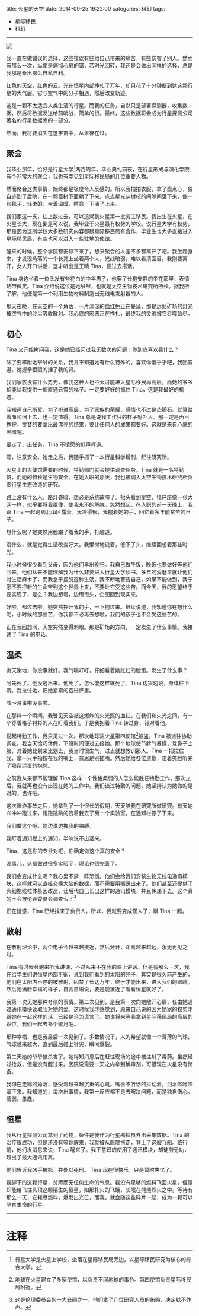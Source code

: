title: 火星的天空
date: 2014-09-25 19:22:00
categories: 科幻
tags:
- 星际移民
- 科幻
---

![](http://multiverse.lamost.org/blog/wp-content/uploads/2014/09/real-supernova-wallpaper-1024x768.jpg)



我一直在做错误的选择，这些错误有些给自己带来的痛苦，有些伤害了别人。然而有那么一次，纵使是痛彻心扉的错，若时光回转，我还是会做出同样的选择，总是我那是桑出那么自私自利。

红色的天空，红色的云。光在恒星内部挣扎了万年，却只花了十分钟便到达这颗行星的大气层。它与空气中的分子相遇，然后改变轨迹。

这是一颗不太适宜人类生活的行星。而我的任务，自然只是部署探测器，收集数据，然后将数据发送给前哨战，简单的很。最终，这些数据将会成为行星探测公司著名的行星数据库的一部分。

然而，我将要消失在这宇宙中，从未存在过。<!--more-->




## 聚会

我毕业那年，恰好是行星大学[^1]两百周年。毕业典礼前夜，在行星形成与演化学院有个非常大的聚会，我也有幸见到星际移民局的几位重要人物。

然而聚会这类事情，始终都是极度令人反感的。所以我拍拍衣服，拿了盘点心，独自逃到了后院，在一颗巨树下面躺了下来。点点星光从树枝的间隙间落下来，像一张毯子，轻柔的，带着温暖，睡意一下涌了上来。

我们家这一支，往上数过去，可以追溯到火星第一批劳工移民。我出生在火星，在火星长大，现在倒是可以说，我毕业于火星最有权势的学校。说行星大学有权势，那是因为这所学校大多数研究内容都跟星际移民局有合作，毕业生也大多直接进入星际移民局，有些也可以进入一些驻地的使馆。

醒来的时候，整个学院都安静下来了，想来聚会的人差不多都离开了吧。我坐起身来，才发现角落的一个长凳上坐着两个人，光线暗弱，难以看清面目。我刚要离开，女人开口讲话，这才听出是王晴 Tina，便过去搭话。

Tina 身边坐着一位头发有些花白的中年男子，他穿了长袍安静的坐在那里，表情略带微笑。Tina 介绍说这位是她爷爷，也就是太空生物技术研究所所长。据我所了解，他便是第一个利用生物材料制造出无线电发射器的人。

那天夜晚，在天空的一个角落，一片深深的血红色正在蔓延，那是远处矿场的灯光被空气中的沙尘吸收散射。我心底的邪恶正在挣扎，最终我的灵魂被它吞噬殆尽。


## 初心

Tina 又开始拷问我，这是她已经问过我无数次的问题：你到底喜欢我什么？

除了要攀附她爷爷的关系，我并不知道她有什么特殊的。喜欢你傻乎乎吧，我回答道。她握拳狠狠的捶了我的背。

我们家族没有什么势力，像我这种人也不太可能进入星际移民局高层，而她的爷爷却能给我提供一部直通云霄的梯子。一定要好好的抓住 Tina，这是我最好的机遇。

我知道自己所爱，为了挤进高层，为了家族的荣耀，感情也不过是垫脚石。就算踏着血和泪上去，也一定值得。Tina 总是说我工作狂的样子好吓人。那一定是面目狰狞，贪婪的要拿出最漂亮的结果，要比任何人的成果都要好。这就是来自心底的黑暗吧。

要走了，出任务。Tina 不情愿的低声哼道。

嗯，注意安全。她走之后，我随手抓了一本行星科学增刊，赶往研究所。

火星上的大使馆需要的时候，特勤部门就会提供调查任务。Tina 就是一名特勤员，而她的特长是生物安全。在她入职的那天，我也被调入太空生物技术研究所负责行星生态改造的研究。

路上没有什么人，路灯昏暗，想必是系统故障了。抬头看到星空，猎户座像一张大网一样，似乎要将我罩住，使我永不的解脱。忽然想起，在入职的前一天晚上，我跟 Tina 一起跑到北山区露营。天冷得很，我握着她的手，回忆着多年前贫苦的日子。

想什么呢？她突然用脸蹭了着我的手，打趣道。

没什么，就是觉得生活改变好大。我懒懒地说着，低下了头，继续回想着那些时光。

我小时候很少看到父母，因为他们早出晚归。我自己做午饭，晚饭也要做好等他们回来。他们从来不能理解我为什么非要进入行星大学读书。多年的消磨早就让他们对生活麻木了，而我急于摆脱这种生活。我不断地警告自己，如果不能做到，我宁愿不要把新的生命带到这个世界上来，不要让它受这些苦。而今天，我的愿望终于要实现了，是么？我边想着，边甩甩头，企图回到现实来。

好啦，都过去啦。她突然挣开我的手，一下抱过来。继续说道，我知道你在想什么呢，小时候的那些苦，你我都不必再去想啦，我们的孩子也不会受这些苦的。

正在我回想间，天空突然变得刺眼。那是矿场的方向，一定发生了什么事情。我接通了 Tina 的电话。


## 温柔

谢天谢地，你没事就好。我气喘吁吁，仔细看着她红红的脸蛋。发生了什么事？

阿先死了。他没逃出来。他死了，怎么能这样就死了。Tina 边哭边说，身体往下沉。我拉住她，把她紧紧的抱进怀里。

嘘～没事啦没事啦。

在那样一个瞬间，我瞥见天空被这爆炸的火光照的血红。在我们和火光之间，有一个穿着格子衬衫的人在盯着我们。于是我抱着 Tina 转过身，背对着他。

说起特勤工作，我只见过一次。那次地球驻火星第四使馆[^2]被盗，Tina 被派往协助调查。我当天恰巧休假，下班时间便过去接她。那个地球使节脾气暴躁，登鼻子上脸，对着她比划来比划去，我当时很生气，过去就想教训那人。Tina 一把拉住我，拿一只手指按在我的嘴上，意思是别插嘴。然后她给各位道歉，陪着笑脸听完了那帮混蛋的抱怨。

之前我从来都不能理解 Tina 这样一个性格柔弱的人怎么能胜任特勤工作，那次之后，我就再也没有出现在她的工作中。我们谈过特勤的问题，她坚持认为她做的是对的。也许吧。

这次爆炸事故之后，她拿到了一个很长的假期，天天陪我在研究所做研究。有天她兴冲冲跑过来，跑跑跳跳的拽着我去了另一个实验室，在通知栏停了下来。

我们做这个吧。她边说边拽我的胳膊。

我盯着通知栏上的通知，半晌说不出话来。

Tina，这是你的专业对吧，你确定做这个真的安全？

没事儿，这都做过很多实验了，理论也很完善了。

我们会变成什么呢？我心里不禁一阵恐慌。他们会给我们安装生物无线电通讯模块，这样就可以直接交换大脑的数据，而不需要用嘴说出来了。他们甚至还提供了卵细胞线粒体基因改造，让后代自己长出这样的通讯模块，并且传递下去。这个真的不会被伦理委员会调查么？[^3]

正在疑惑，Tina 已经找来了负责人。所以，我就要变成怪人了，跟 Tina 一起。


## 散射

在散射理论中，两个电子会越来越接近，然后分开，距离越来越远，永无再见之时。

Tina 有时候会跑来听我讲课，不过从来不在我的课上讲话。但是有那么一次，我在给学生们讲恒星内部平衡，说到我们看到的太阳的光子，其实是很久前产生的，他们在太阳内不停的被散射，囚禁了长达万年，终于才能出来，进入我们的眼睛。然后她满脸幸福的样子，自言自语说，要是能凑近了看看恒星就好了。

我第一次见她那种夸张的表情。第二次见到，是我第一次向她敞开心扉，任由她通过通讯模块读取我对她的爱。这时候我才感觉到，原来自己说的因为她家的权势才跟她在一起这样的话，已经是沦为谎言了。她说将来等我拿到星际移民局的高层的职位，我们一起去补个蜜月吧。

那种幸福，也是我最后一次见到了。多数情况下，人的希望就像一个薄薄的气球，气球越来越大，直到最后碰上针尖，瞬间爆裂。

第二天她的爷爷被杀害了。她得知消息后在赶往现场的途中被注射了毒药。虽然经过抢救，但是没有醒过来。医院说需要一天之内拿到解毒剂，可惜现在火星没有储备。

我蹲在走廊的角落，感受着越来越沉重的心跳。嘴唇不听话的抖动着，泪水哗哗哗滚下来。我知道的，每次出事情，我第一反应都不是去解决问题，而是独自伤心。懦弱。愚蠢。


## 恒星

我从行星探测公司拿到了药物，条件是我作为行星勘探员外出采集数据。Tina 的治疗很成功，但是还没有等她醒来，我就被从医院拖走，登上了这艘飞船。临行前，他们发消息来说，Tina 醒来了。我下意识的使用了通讯模块，却徒劳无功，超出了最大通讯距离。

他们告诉我凶手被抓，并处以死刑。 Tina 现在很快乐，只是暂时失忆了。

我脚下的这颗行星，贫瘠而无任何生命的气息。我没有足够的燃料飞回火星，但是却能给飞往头顶这颗陌生的恒星，如那扑火的飞蛾，长眠在熊熊烈火之中。等待有那么一天，它耗尽燃料，爆发出光芒，而我，就会随这些碎片一起，成为一颗可以孕育生命的行星。




-----

# 注释

[^1]: 行星大学是火星上学校，坐落在星际移民局旁边，以星际移民研究为核心的综合大学。
[^2]: 地球在火星建立了多家使馆，以负责不同地球的事务。第四使馆负责星际移民局附近。
[^3]: 这是伦理委员会的一大丑闻之一，他们拿了几位研究人员的贿赂，决定默不作声。
